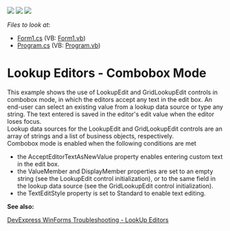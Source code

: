 <!-- default badges list -->
![](https://img.shields.io/endpoint?url=https://codecentral.devexpress.com/api/v1/VersionRange/128623190/17.2.3%2B)
[![](https://img.shields.io/badge/Open_in_DevExpress_Support_Center-FF7200?style=flat-square&logo=DevExpress&logoColor=white)](https://supportcenter.devexpress.com/ticket/details/T378371)
[![](https://img.shields.io/badge/📖_How_to_use_DevExpress_Examples-e9f6fc?style=flat-square)](https://docs.devexpress.com/GeneralInformation/403183)
<!-- default badges end -->
<!-- default file list -->
*Files to look at*:

* [Form1.cs](./CS/Lookup-ComboboxMode/Form1.cs) (VB: [Form1.vb](./VB/Lookup-ComboboxMode/Form1.vb))
* [Program.cs](./CS/Lookup-ComboboxMode/Program.cs) (VB: [Program.vb](./VB/Lookup-ComboboxMode/Program.vb))
<!-- default file list end -->
# Lookup Editors - Combobox Mode


<p>This example shows the use of LookupEdit and GridLookupEdit controls in combobox mode, in which the editors accept any text in the edit box. An end-user can select an existing value from a lookup data source or type any string. The text entered is saved in the editor's edit value when the editor loses focus.<br>Lookup data sources for the LookupEdit and GridLookupEdit controls are an array of strings and a list of business objects, respectively.<br>Combobox mode is enabled when the following conditions are met

* the AcceptEditorTextAsNewValue property enables entering custom text in the edit box.
* the ValueMember and DisplayMember properties are set to an empty string (see the LookupEdit control initialization), or to the same field in the lookup data source (see the GridLookupEdit control initialization).
* the TextEditStyle property is set to Standard to enable text editing.</p>

<b>See also:</b>

[DevExpress WinForms Troubleshooting - LookUp Editors](https://go.devexpress.com/CheatSheets_WinForms_Examples_T929986.aspx)

<br/>


